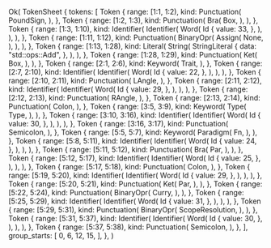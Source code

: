 Ok(
    TokenSheet {
        tokens: [
            Token {
                range: [1:1, 1:2),
                kind: Punctuation(
                    PoundSign,
                ),
            },
            Token {
                range: [1:2, 1:3),
                kind: Punctuation(
                    Bra(
                        Box,
                    ),
                ),
            },
            Token {
                range: [1:3, 1:10),
                kind: Identifier(
                    Identifier(
                        Word(
                            Id {
                                value: 33,
                            },
                        ),
                    ),
                ),
            },
            Token {
                range: [1:11, 1:12),
                kind: Punctuation(
                    BinaryOpr(
                        Assign(
                            None,
                        ),
                    ),
                ),
            },
            Token {
                range: [1:13, 1:28),
                kind: Literal(
                    String(
                        StringLiteral {
                            data: "std::ops::Add",
                        },
                    ),
                ),
            },
            Token {
                range: [1:28, 1:29),
                kind: Punctuation(
                    Ket(
                        Box,
                    ),
                ),
            },
            Token {
                range: [2:1, 2:6),
                kind: Keyword(
                    Trait,
                ),
            },
            Token {
                range: [2:7, 2:10),
                kind: Identifier(
                    Identifier(
                        Word(
                            Id {
                                value: 22,
                            },
                        ),
                    ),
                ),
            },
            Token {
                range: [2:10, 2:11),
                kind: Punctuation(
                    LAngle,
                ),
            },
            Token {
                range: [2:11, 2:12),
                kind: Identifier(
                    Identifier(
                        Word(
                            Id {
                                value: 29,
                            },
                        ),
                    ),
                ),
            },
            Token {
                range: [2:12, 2:13),
                kind: Punctuation(
                    RAngle,
                ),
            },
            Token {
                range: [2:13, 2:14),
                kind: Punctuation(
                    Colon,
                ),
            },
            Token {
                range: [3:5, 3:9),
                kind: Keyword(
                    Type(
                        Type,
                    ),
                ),
            },
            Token {
                range: [3:10, 3:16),
                kind: Identifier(
                    Identifier(
                        Word(
                            Id {
                                value: 30,
                            },
                        ),
                    ),
                ),
            },
            Token {
                range: [3:16, 3:17),
                kind: Punctuation(
                    Semicolon,
                ),
            },
            Token {
                range: [5:5, 5:7),
                kind: Keyword(
                    Paradigm(
                        Fn,
                    ),
                ),
            },
            Token {
                range: [5:8, 5:11),
                kind: Identifier(
                    Identifier(
                        Word(
                            Id {
                                value: 24,
                            },
                        ),
                    ),
                ),
            },
            Token {
                range: [5:11, 5:12),
                kind: Punctuation(
                    Bra(
                        Par,
                    ),
                ),
            },
            Token {
                range: [5:12, 5:17),
                kind: Identifier(
                    Identifier(
                        Word(
                            Id {
                                value: 25,
                            },
                        ),
                    ),
                ),
            },
            Token {
                range: [5:17, 5:18),
                kind: Punctuation(
                    Colon,
                ),
            },
            Token {
                range: [5:19, 5:20),
                kind: Identifier(
                    Identifier(
                        Word(
                            Id {
                                value: 29,
                            },
                        ),
                    ),
                ),
            },
            Token {
                range: [5:20, 5:21),
                kind: Punctuation(
                    Ket(
                        Par,
                    ),
                ),
            },
            Token {
                range: [5:22, 5:24),
                kind: Punctuation(
                    BinaryOpr(
                        Curry,
                    ),
                ),
            },
            Token {
                range: [5:25, 5:29),
                kind: Identifier(
                    Identifier(
                        Word(
                            Id {
                                value: 31,
                            },
                        ),
                    ),
                ),
            },
            Token {
                range: [5:29, 5:31),
                kind: Punctuation(
                    BinaryOpr(
                        ScopeResolution,
                    ),
                ),
            },
            Token {
                range: [5:31, 5:37),
                kind: Identifier(
                    Identifier(
                        Word(
                            Id {
                                value: 30,
                            },
                        ),
                    ),
                ),
            },
            Token {
                range: [5:37, 5:38),
                kind: Punctuation(
                    Semicolon,
                ),
            },
        ],
        group_starts: [
            0,
            6,
            12,
            15,
        ],
    },
)